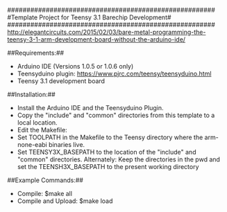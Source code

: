 ######################################################
#Template Project for Teensy 3.1 Barechip Development#
######################################################
http://elegantcircuits.com/2015/02/03/bare-metal-programming-the-teensy-3-1-arm-development-board-without-the-arduino-ide/

##Requirements:##
* Arduino IDE (Versions 1.0.5 or 1.0.6 only)
* Teensyduino plugin: https://www.pjrc.com/teensy/teensyduino.html
* Teensy 3.1 development board

##Installation:##
* Install the Arduino IDE and the Teensyduino Plugin. 
* Copy the "include" and "common" directories from this template to a local location. 
* Edit the Makefile: 
 * Set TOOLPATH in the Makefile to the Teensy directory where the arm-none-eabi binaries live.
 * Set TEENSY3X_BASEPATH to the location of the "include" and "common" directories.
   Alternately:
   Keep the directories in the pwd and set the TEENSH3X_BASEPATH to the present working directory

##Example Commands:##
* Compile: $make all
* Compile and Upload: $make load
